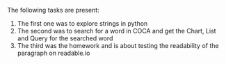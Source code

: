 The following tasks are present:

1. The first one was to explore strings in python
2. The second was to search for a word in COCA and get the Chart, List and Query for the searched word
3. The third was the homework and is about testing the readability of the paragraph on readable.io
